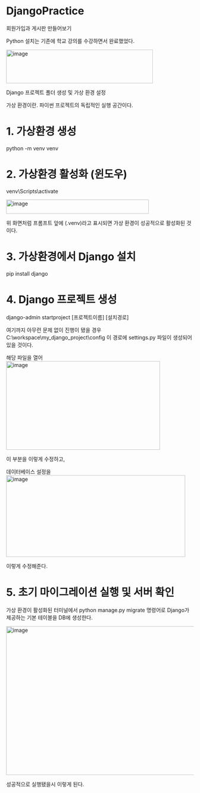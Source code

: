 # DjangoPractice
회원가입과 게시판 만들어보기

Python 설치는 기존에 학교 강의를 수강하면서 완료했었다.

<img width="394" height="90" alt="image" src="https://github.com/user-attachments/assets/839cbb08-6c1d-4096-a39e-fdcc9ab9a470" />


Django 프로젝트 폴더 생성 및 가상 환경 설정

가상 환경이란.
파이썬 프로젝트의 독립적인 실행 공간이다. 

# 1. 가상환경 생성
python -m venv venv

# 2. 가상환경 활성화 (윈도우)
venv\Scripts\activate

<img width="383" height="38" alt="image" src="https://github.com/user-attachments/assets/90f96541-3cfd-4a15-843c-dc810b7840fd" />

위 화면처럼 프롬프트 앞에 (.venv)라고 표시되면 가상 환경이 성공적으로 활성화된 것이다.

# 3. 가상환경에서 Django 설치
pip install django

# 4. Django 프로젝트 생성
django-admin startproject [프로젝트이름] [설치경로]

여기까지 아무런 문제 없이 진행이 됐을 경우
C:\workspace\my_django_project\config
이 경로에 settings.py 파일이 생성되어 있을 것이다.

해당 파일을 열어
<img width="413" height="238" alt="image" src="https://github.com/user-attachments/assets/c6cd4ce0-ec5f-4d78-b5f3-b5e22857a224" />

이 부분을 이렇게 수정하고,

데이터베이스 설정을 
<img width="481" height="219" alt="image" src="https://github.com/user-attachments/assets/89812099-a3b9-4896-88bc-05aa6e5805d1" />

이렇게 수정해준다.


# 5. 초기 마이그레이션 실행 및 서버 확인
가상 환경이 활성화된 터미널에서
python manage.py migrate 명령어로 Django가 제공하는 기본 테이블을 DB에 생성한다.

<img width="629" height="399" alt="image" src="https://github.com/user-attachments/assets/a7edbf3e-367a-48dd-bdfe-a81b5507fbae" />

성공적으로 실행됐을시 이렇게 된다.





